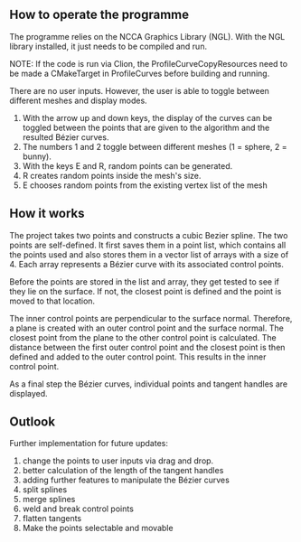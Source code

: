 ## How to operate the programme

The programme relies on the NCCA Graphics Library (NGL).
With the NGL library installed, it just needs to be compiled and run.

NOTE: If the code is run via Clion, the ProfileCurveCopyResources need to be made a CMakeTarget in ProfileCurves before building and running.

There are no user inputs. However, the user is able to toggle between different meshes and display modes.

1. With the arrow up and down keys, the display of the curves can be toggled between the points that are given to the algorithm
   and the resulted Bézier curves.
2. The numbers 1 and 2 toggle between different meshes (1 = sphere, 2 = bunny).
3. With the keys E and R, random points can be generated.
  4. R creates random points inside the mesh's size.
  5. E chooses random points from the existing vertex list of the mesh


##  How it works


The project takes two points and constructs a cubic Bezier spline. The two points are self-defined.
It first saves them in a point list, which contains all the points used and also stores them in a vector list of arrays with a size of 4.
Each array represents a Bézier curve with its associated control points.

Before the points are stored in the list and array, they get tested to see if they lie on the surface. If not, the closest point is defined and the point is moved to that location.

The inner control points are perpendicular to the surface normal. Therefore, a plane is created with an outer control point and the surface normal.
The closest point from the plane to the other control point is calculated. The distance between the first outer control point and the closest point is then defined and added to the outer control point.
This results in the inner control point.

As a final step the Bézier curves, individual points and tangent handles are displayed.


## Outlook

Further implementation for future updates:
1. change the points to user inputs via drag and drop.
2. better calculation of the length of the tangent handles
3. adding further features to manipulate the Bézier curves
  4. split splines
  5. merge splines
  6. weld and break control points
  8. flatten tangents
4. Make the points selectable and movable
